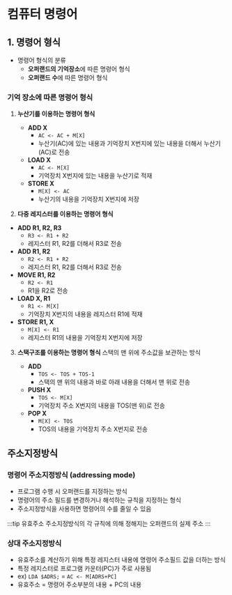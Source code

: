 # 컴퓨터 명령어

## 1. 명령어 형식
- 명령어 형식의 분류
  - **오퍼랜드의 기억장소**에 따른 명령어 형식
  - **오퍼랜드 수**에 따른 명령어 형식

### 기억 장소에 따른 명령어 형식


1. **누산기를 이용하는 명령어 형식**

   - **ADD X**
     - `AC <- AC + M[X]`
     - 누산기(AC)에 있는 내용과 기억장치 X번지에 있는 내용을 더해서 누산기(AC)로 전송
   - **LOAD X**
     - `AC <- M[X]`
     - 기억장치 X번지에 있는 내용을 누산기로 적재
   - **STORE X**
     - `M[X] <- AC`
     - 누산기의 내용을 기억장치 X번지에 저장

2. **다중 레지스터를 이용하는 명령어 형식**

  - **ADD R1, R2, R3**
    - `R3 <- R1 + R2`
    - 레지스터 R1, R2를 더해서 R3로 전송
  - **ADD R1, R2**
    - `R2 <- R1 + R2`
    - 레지스터 R1, R2를 더해서 R3로 전송
  - **MOVE R1, R2**
    - `R2 <- R1`
    - R1을 R2로 전송
  - **LOAD X, R1**
    - `R1 <- M[X]`
    - 기억장치 X번지의 내용을 레지스터 R1에 적재
  - **STORE R1, X**
    - `M[X] <- R1`
    - 레지스터 R1의 내용을 기억장치 X번지에 저장

3. **스택구조를 이용하는 명령어 형식**
스택의 맨 위에 주소값을 보관하는 방식

   - **ADD**
     - `TOS <- TOS + TOS-1`
     - 스택의 맨 위의 내용과 바로 아래 내용을 더해서 맨 위로 전송
   - **PUSH X**
     - `TOS <- M[X]`
     - 기억장치 주소 X번지의 내용을 TOS(맨 위)로 전송
   - **POP X**
     - `M[X] <- TOS`
     - TOS의 내용을 기억장치 주소 X번지로 전송


## 주소지정방식
### 명령어 주소지정방식 (addressing mode)
- 프로그램 수행 시 오퍼랜드를 지정하는 방식
- 명령어의 주소 필드를 변경하거나 해석하는 규칙을 지정하는 형식
- 주소지정방식을 사용하면 명령어의 수를 줄일 수 있음

:::tip 유효주소
주소지정방식의 각 규칙에 의해 정해지는 오퍼랜드의 실제 주소
:::

### 상대 주소지정방식
- 유효주소를 계산하기 위해 특정 레지스터 내용에 명령어 주소필드 값을 더하는 방식
- 특정 레지스터로 프로그램 카운터(PC)가 주로 사용됨
- ex) `LDA $ADRS;` = `AC <- M[ADRS+PC]`
- 유효주소 = 명령어 주소부분의 내용 + PC의 내용